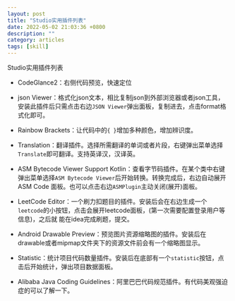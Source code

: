 ```yaml
---
layout: post
title: "Studio实用插件列表"
date: 2022-05-02 21:03:36 +0800
description: ""
category: articles
tags: [skill]
---
```

Studio实用插件列表


* CodeGlance2：右侧代码预览，快速定位

* json Viewer：格式化json文本，相比复制json到外部浏览器或者json工具，安装此插件后只需点击右边`JSON Viewer`弹出面板，复制进去，点击format格式化即可。

* Rainbow Brackets：让代码中的`{ }`增加多种颜色，增加辨识度。

* Translation：翻译插件。选择所需翻译的单词或者片段，右键弹出菜单选择`Translate`即可翻译。支持英译汉，汉译英。

* ASM Bytecode Viewer Support Kotlin：查看字节码插件。在某个类中右键弹出菜单选择`ASM Bytecode Viewer`后开始转换。转换完成后，右边自动展开ASM Code
  面板。也可以点击右边`ASMPlugin`主动关闭(展开)面板。

* LeetCode Editor：一个刷力扣题目的插件。安装后会在右边生成一个`leetcode`的小按钮，点击会展开leetcode面板，(第一次需要配置登录用户等信息)，之后就
  能在idea完成刷题，提交。

* Android Drawable Preview：预览图片资源缩略图的插件。安装后在drawable或者mipmap文件夹下的资源文件前会有一个缩略图显示。

* Statistic：统计项目代码数量插件。安装后在底部有一个`statistic`按钮，点击后开始统计，弹出项目数据面板。

* Alibaba Java Coding Guidelines：阿里巴巴代码规范插件。有代码美观强迫症的可以了解一下。